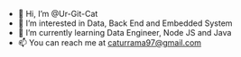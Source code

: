 - 👋 Hi, I’m @Ur-Git-Cat
- 👀 I’m interested in Data, Back End and Embedded System
- 🌱 I’m currently learning Data Engineer, Node JS and Java
- 📫 You can reach me at caturrama97@gmail.com

<!---
Ur-Git-Cat/Ur-Git-Cat is a ✨ special ✨ repository because its `README.md` (this file) appears on your GitHub profile.
You can click the Preview link to take a look at your changes.
--->

